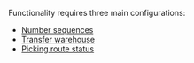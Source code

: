 Functionality requires three main configurations:
- [Number sequences](/help/stand)
- [Transfer warehouse](https://dev.azure.com/DynamicsUIM/D365UIM/_wiki/wikis/D365UIM.wiki/135/Transfer-warehouse)
- [Picking route status](https://dev.azure.com/DynamicsUIM/D365UIM/_wiki/wikis/D365UIM.wiki/137/Picking-route-status)